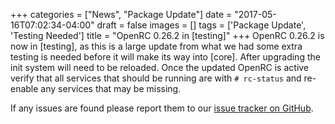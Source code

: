 +++
categories = ["News", "Package Update"]
date = "2017-05-16T07:02:34-04:00"
draft = false
images = []
tags = ['Package Update', 'Testing Needed']
title = "OpenRC 0.26.2 in [testing]"
+++
OpenRC 0.26.2 is now in [testing], as this is a large update from what we had
some extra testing is needed before it will make its way into [core]. After
upgrading the init system will need to be reloaded. Once the updated OpenRC is
active verify that all services that should be running are with `# rc-status`
and re-enable any services that may be missing.

If any issues are found please report them to our [issue tracker on GitHub](https://github.com/PacBSD/abs/issues).
